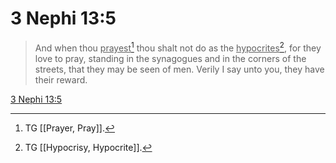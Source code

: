 # 3 Nephi 13:5

> And when thou <u>prayest</u>[^a] thou shalt not do as the <u>hypocrites</u>[^b], for they love to pray, standing in the synagogues and in the corners of the streets, that they may be seen of men. Verily I say unto you, they have their reward.

[3 Nephi 13:5](https://www.churchofjesuschrist.org/study/scriptures/bofm/3-ne/13?lang=eng&id=p5#p5)


[^a]: TG [[Prayer, Pray]].
[^b]: TG [[Hypocrisy, Hypocrite]].

